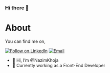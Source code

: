### Hi there 👋

<h1 align="left">About</h1>

You can find me on,

<p align="left">
  <a href="https://www.linkedin.com/in/nazim-khoja/"><img title="Follow on LinkedIn" src="https://img.shields.io/badge/LinkedIn-0077B5?style=for-the-badge&logo=linkedin&logoColor=white"/></a>
  <a href="mailto:nazimkhoja94@gmail.com"><img title="Email" src="https://img.shields.io/badge/Gmail-D14836?style=for-the-badge&logo=gmail&logoColor=white"/></a> 
  
</p>

- 👋 Hi, I’m @NazimKhoja
- 🏫 Currently working as a Front-End Developer

